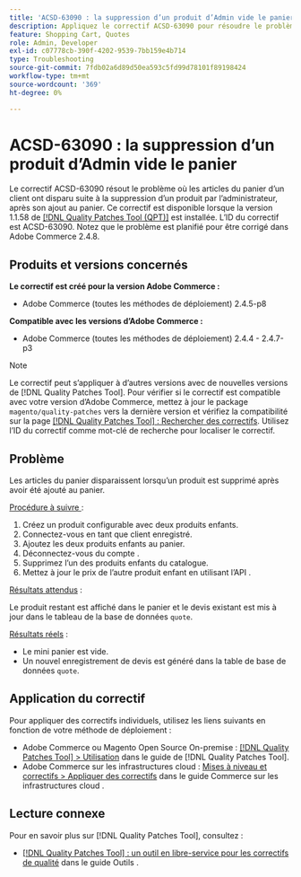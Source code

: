 ```yaml
---
title: 'ACSD-63090 : la suppression d’un produit d’Admin vide le panier'
description: Appliquez le correctif ACSD-63090 pour résoudre le problème d’Adobe Commerce où les articles du panier d’un client ont disparu suite à la suppression d’un produit après son ajout au panier.
feature: Shopping Cart, Quotes
role: Admin, Developer
exl-id: c07778cb-390f-4202-9539-7bb159e4b714
type: Troubleshooting
source-git-commit: 7fdb02a6d89d50ea593c5fd99d78101f89198424
workflow-type: tm+mt
source-wordcount: '369'
ht-degree: 0%

---
```


# ACSD-63090 : la suppression d’un produit d’Admin vide le panier

Le correctif ACSD-63090 résout le problème où les articles du panier d’un client ont disparu suite à la suppression d’un produit par l’administrateur, après son ajout au panier. Ce correctif est disponible lorsque la version 1.1.58 de [[!DNL Quality Patches Tool (QPT)]](/help/tools/quality-patches-tool/quality-patches-tool-to-self-serve-quality-patches.md) est installée. L’ID du correctif est ACSD-63090. Notez que le problème est planifié pour être corrigé dans Adobe Commerce 2.4.8.

## Produits et versions concernés

**Le correctif est créé pour la version Adobe Commerce :**

* Adobe Commerce (toutes les méthodes de déploiement) 2.4.5-p8

**Compatible avec les versions d’Adobe Commerce :**

* Adobe Commerce (toutes les méthodes de déploiement) 2.4.4 - 2.4.7-p3

>[!NOTE]
>
>Le correctif peut s’appliquer à d’autres versions avec de nouvelles versions de [!DNL Quality Patches Tool]. Pour vérifier si le correctif est compatible avec votre version d’Adobe Commerce, mettez à jour le package `magento/quality-patches` vers la dernière version et vérifiez la compatibilité sur la page [[!DNL Quality Patches Tool] : Rechercher des correctifs](https://experienceleague.adobe.com/tools/commerce-quality-patches/index.html?lang=fr). Utilisez l’ID du correctif comme mot-clé de recherche pour localiser le correctif.

## Problème

Les articles du panier disparaissent lorsqu’un produit est supprimé après avoir été ajouté au panier.

<u>Procédure à suivre </u> :

1. Créez un produit configurable avec deux produits enfants.
1. Connectez-vous en tant que client enregistré.
1. Ajoutez les deux produits enfants au panier.
1. Déconnectez-vous du compte .
1. Supprimez l’un des produits enfants du catalogue.
1. Mettez à jour le prix de l’autre produit enfant en utilisant l’API .

<u>Résultats attendus</u> :

Le produit restant est affiché dans le panier et le devis existant est mis à jour dans le tableau de la base de données `quote`.

<u>Résultats réels</u> :

* Le mini panier est vide.
* Un nouvel enregistrement de devis est généré dans la table de base de données `quote`.

## Application du correctif

Pour appliquer des correctifs individuels, utilisez les liens suivants en fonction de votre méthode de déploiement :

* Adobe Commerce ou Magento Open Source On-premise : [[!DNL Quality Patches Tool] > Utilisation](/help/tools/quality-patches-tool/usage.md) dans le guide de [!DNL Quality Patches Tool].
* Adobe Commerce sur les infrastructures cloud : [Mises à niveau et correctifs > Appliquer des correctifs](https://experienceleague.adobe.com/docs/commerce-cloud-service/user-guide/develop/upgrade/apply-patches.html?lang=fr) dans le guide Commerce sur les infrastructures cloud .

## Lecture connexe

Pour en savoir plus sur [!DNL Quality Patches Tool], consultez :

* [[!DNL Quality Patches Tool] : un outil en libre-service pour les correctifs de qualité](/help/tools/quality-patches-tool/quality-patches-tool-to-self-serve-quality-patches.md) dans le guide Outils .
